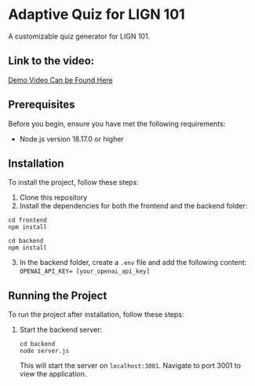 # Adaptive Quiz for LIGN 101

A customizable quiz generator for LIGN 101.
## Link to the video:
[Demo Video Can be Found Here](https://youtu.be/hIUpvhjKXDk)

## Prerequisites

Before you begin, ensure you have met the following requirements:
- Node.js version 18.17.0 or higher

## Installation

To install the project, follow these steps:

1. Clone this repository
4. Install the dependencies for both the frontend and the backend folder:
  ```
  cd frontend
  npm install
  ```
  ```
  cd backend
  npm install
  ```
3. In the backend folder, create a `.env` file and add the following content:
```OPENAI_API_KEY= [your_openai_api_key] ```

## Running the Project

To run the project after installation, follow these steps:

1. Start the backend server:
   ```
   cd backend
   node server.js
   ```
   This will start the server on `localhost:3001`. Navigate to port 3001 to view the application.

